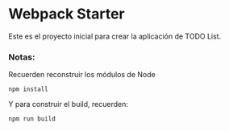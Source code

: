 # Webpack Starter

Este es el proyecto inicial para crear la aplicación de TODO List.

### Notas:
Recuerden reconstruir los módulos de Node
```
npm install
```

Y para construir el build, recuerden:
```
npm run build
```

